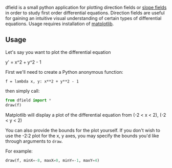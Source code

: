 dfield is a small python application for plotting direction fields or [slope fields](http://en.wikipedia.org/wiki/Slope_field) in order to study first order differential equations.  Direction fields are useful for gaining an intuitive visual understanding of certain types of differential equations.  Usage requires installation of [matplotlib](http://matplotlib.sourceforge.net).

Usage
-----

Let's say you want to plot the differential equation

y' = x^2 + y^2 - 1

First we'll need to create a Python anonymous function:

`f = lambda x, y: x**2 + y**2 - 1`

then simply call:

```python
from dfield import *
draw(f)
```


Matplotlib will display a plot of the differential equation from (-2 < x < 2), (-2 < y < 2)

You can also provide the bounds for the plot yourself.  If you don't wish to use the -2:2 plot for the x, y axes, you may specify the bounds you'd like through arguments to `draw`.

For example:

```python
draw(f, minX=-8, maxX=0, minY=-1, maxY=4)
```